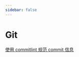 ```yaml
---
sidebar: false
---
```


# Git

[使用 commitlint 规范 commit 信息](./使用%20commitlint%20规范%20commit%20信息/use_commitlint.md)

